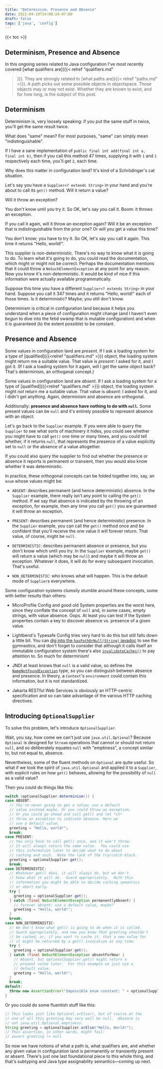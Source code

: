 ```yaml
---
title: "Determinism, Presence and Absence"
date: 2022-04-10T14:08:24-07:00
draft: false
tags: ['java', 'config']
---
```

{{< toc >}}

## Determinism, Presence and Absence

In this ongoing series related to Java configuration I've most
recently covered [what qualifiers are]({{< relref "qualifiers.md"
>}}).  They are strongly related to [what paths are]({{< relref
"paths.md" >}}).  A path picks out some possible objects in
objectspace.  Those objects may or may not exist.  Whether they are
known to exist, and for how long, is the subject of this post.

## Determinism

Determinism is, very loosely speaking: if you put the same stuff in
twice, you'll get the same result twice.

What does "same" mean?  For most purposes, "same" can simply mean
"indistinguishable".

If I have a sane implementation of `public final int add(final int a,
final int b)`, then if you call this method 47 times, supplying it
with `1` and `1` respectively each time, you'll get `2`, each time.

Why does this matter in configuration land?  It's kind of a
Schrödinger's cat situation.

Let's say you have a `Supplier<? extends String>` in your hand and you're about to call
its `get()` method.  Will it return a value?

Will it throw an exception?

You don't know until you try it.  So OK, let's say you call it.  Boom:
it throws an exception.

If you call it again, will it throw an exception again?  Will it be an
exception that is indistinguishable from the prior one?  Or will you
get a value this time?

You don't know; you have to try it.  So OK, let's say you call it
again.  This time it returns "Hello, world!".

This supplier is non-deterministic.  There's no way to know what it is
going to do.  To learn what it's going to do, you could read the
documentation, which might or might not be correct.  Perhaps the
documentation mentions that it could throw a `NoSuchElementException`
at any point for any reason.  Now you know it's non-deterministic.  It
would be kind of nice if this information were actually available
programmatically.

Suppose this time you have a different `Supplier<? extends String>` in
your hand.  Suppose you call it 347 times and it returns "Hello,
world!" each of those times.  Is it deterministic?  Maybe; you still
don't know.

Determinism is critical in configuration land because it helps you
understand when a piece of configuration might change (and I haven't
even _begun_ to dive into the fetid swamp that is mutable
configuration) and when it is guaranteed (to the extent possible) to
be constant.

## Presence and Absence

Some values in configuration land are _present_.  If I ask a loading
system for a type of [qualified]({{<relref "qualifiers.md" >}})
object, the loading system might return me a suitable value.  That
value is _present_: I asked for it, and I got it.  (If I ask a loading
system for it again, will I get the same object back?  That's
determinism, an orthoganal concept.)

Some values in configuration land are _absent_.  If I ask a loading
system for a type of [qualified]({{<relref "qualifiers.md" >}})
object, the loading system might _not_ return me a suitable value.
That value is _absent_: I asked for it, and I didn't get anything.
Again, determinism and absence are orthogonal.

Additionally: **presence and absence have nothing to do with `null`.**
Some present values can be `null` and it's entirely possible to
represent absence with an object.

Let's go back to the `Supplier` example.  If you were able to query
the `Supplier` to see what sorts of machinery it hides, you could see
whether you might have to call `get()` one time or many times, and you
could tell whether, if it returns `null`, that represents the presence
of a value explicitly set to `null` or the absence of a value
altogether.

If you could also query the supplier to find out whether the presence
or absence it reports is permanent or transient, then you would also
know whether it was deterministic.

In practice, these orthogonal concepts can be folded together into,
say, an `enum` whose values might be:

 * `ABSENT`: describes permanent (and hence deterministic) absence.
   In the `Supplier` example, there really isn't any point to calling
   the `get()` method.  If we say that absence is indicated by the
   throwing of an exception, for example, then any time you call
   `get()` you are guaranteed it will throw an exception.
 
 * `PRESENT`: describes permanent (and hence deterministic) presence.
   In the `Supplier` example, you can call the `get()` method once and
   be confident that you'll receive the one value it will forever
   return.  That value, of course, might be `null`.

 * `DETERMINISTIC`: describes permanent absence or presence, but you
   don't know which until you try.  In the `Supplier` example, maybe
   `get()` will return a value (which may be `null`) and maybe it will
   throw an exception.  Whatever it does, it will do for every
   subsequent invocation.  That's useful.
   
 * `NON_DETERMINISTIC`: who knows what will happen.  This is the
   default mode of `Supplier`s everywhere.
   
Some configuration systems clumsily stumble around these concepts,
some with better results than others:

 * MicroProfile Config and good old System properties are the worst
   here, since they conflate the concept of `null` and, in some cases,
   empty strings, with value absence.  Oops.  At least you can test if
   the System properties contain a key to discover absence
   vs. presence of a given value.
   
 * Lightbend's Typesafe Config tries very hard to do this but still
   falls down a little bit.  You can [dig into the
   `hasPathOrNull(String)`
   javadoc](https://lightbend.github.io/config/latest/api/com/typesafe/config/Config.html#hasPathOrNull-java.lang.String-)
   to see the gymnastics, and don't forget to consider that although
   it calls itself an immutable configuration system there's also
   [`invalidateCaches()`](https://lightbend.github.io/config/latest/api/com/typesafe/config/ConfigFactory.html#invalidateCaches--)
   to pay attention to.  So much for determinism!
   
 * JNDI at least knows that `null` is a valid value, so defines the
   [`NameNotFoundException`](https://docs.oracle.com/en/java/javase/17/docs/api/java.naming/javax/naming/NameNotFoundException.html)
   type, so you can distinguish between absence and presence.  In
   theory, a `Context`'s `environment` could contain this information,
   but it is not standardized.
   
 * Jakarta RESTful Web Services is obviously an HTTP-centric
   specification and so can take advantage of the various HTTP caching
   directives.
   
## Introducing `OptionalSupplier`

To solve this problem, let's introduce `OptionalSupplier`.

Wait, you say, how come we can't just use `java.util.Optional`?
Because `Optional` is designed for `Stream` operations that cannot or
should not return `null`, and so deliberately equates `null` with
"emptiness", a concept similar to, but not equal to, absence.

Nevertheless, some of the fluent methods on `Optional` are quite
useful.  So what if we took the spirit of `java.util.Optional` and
applied it to a `Supplier`, with explicit rules on how `get()`
behaves, allowing for the possibility of `null` as a valid value?

Then you could do things like this:

```java {linenos=false}
switch (optionalSupplier.determinism()) {
case ABSENT:
  // You're never going to get a value; use a default
  // value instead maybe. Or you could throw an exception.
  // Or you could go ahead and call get() and let *it*
  // throw an exception to indicate absence. Here we
  // use a default value.
  greeting = "Hello, world!";
  break;
case PRESENT:
  // You only have to call get() once, and it won't throw.
  // It will always return the same value.  You could use
  // this information later to decide what to do about
  // caching and such.  Note the lack of the try/catch block.
  greeting = optionalSupplier.get();
  break;
case DETERMINISTIC:
  // Whatever get() does, it will always do, but we don't
  // know what it will do.  Guard appropriately.  With this
  // information you might be able to decide caching semantics
  // or abort early.
  try {
    greeting = optionalSupplier.get();
  } catch (final NoSuchElementException permanentlyAbsent) {
    // forever absent; use a default value, maybe?
    greeting = "Hello, world!";
  }
  break;
case NON_DETERMINISTIC:
  // We don't know what get() is going to do when it is called.
  // Guard appropriately, and now you know that greeting shouldn't
  // be cached, or, if you want to cache it, that a new value for
  // it might be returned by a get() invocation at any time.
  try {
    greeting = optionalSupplier.get();
  } catch (final NoSuchElementException absentForNow) {
    // Absent, but optionalSupplier.get() might return a
    // present value later.  For this example we just use a
    // default value.
    greeting = "Hello, world!";
  }
  break;
default:
  throw new AssertionError("Impossible enum constant: " + optionalSupplier.determinism());
}
```

Or you could do some fluentish stuff like this:

```java {linenos=false}
// This looks just like Optional.orElse(), but of course at the
// end of all this greeting may very well be null.  Absence is
// not java.util.Optional emptiness.
String greeting = optionalSupplier.orElse("Hello, World!");
// This assertion, in other words, might fail:
// assert greeting != null
```

So now we have notions of what a path is, what qualifiers are, and
whether any given value in configuration land is permanently or
transiently present or absent.  There's just one last foundational
piece to this whole thing, and that's subtyping and Java type
assignability semantics&mdash;coming up next.

